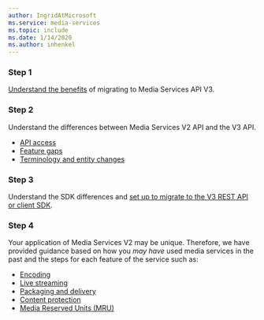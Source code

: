 ```yaml
---
author: IngridAtMicrosoft
ms.service: media-services 
ms.topic: include
ms.date: 1/14/2020
ms.author: inhenkel
---
```


<!-- Migration guide next steps -->

### Step 1
[Understand the benefits](../migrate-v-2-v-3-migration-benefits.md) of migrating to Media Services API V3.

### Step 2
Understand the differences between Media Services V2 API and the V3 API.

- [API access](../migrate-v-2-v-3-differences-api-access.md)
- [Feature gaps](../migrate-v-2-v-3-differences-feature-gaps.md)
- [Terminology and entity changes](../migrate-v-2-v-3-differences-terminology.md)

### Step 3
Understand the SDK differences and [set up to migrate to the V3 REST API or client SDK](../migrate-v-2-v-3-migration-setup.md).

### Step 4
Your application of Media Services V2 may be unique. Therefore, we have provided guidance based on how you *may have* used media services in the past and the steps for each feature of the service such as:

- [Encoding](../migrate-v-2-v-3-migration-scenario-based-encoding.md)
- [Live streaming](../migrate-v-2-v-3-migration-scenario-based-live-streaming.md)
- [Packaging and delivery](../migrate-v-2-v-3-migration-scenario-based-publishing.md)
- [Content protection](../migrate-v-2-v-3-migration-scenario-based-content-protection.md)
- [Media Reserved Units (MRU)](../migrate-v-2-v-3-migration-scenario-based-media-reserved-units.md)